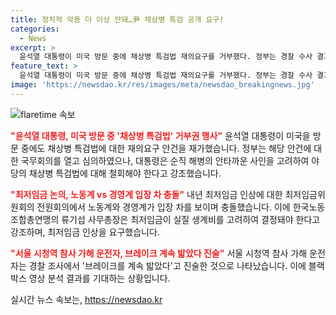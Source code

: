 ```yaml
---
title: 정치적 악용 더 이상 안돼…尹 채상병 특검 공개 요구!
categories:
  - News
excerpt: >
  윤석열 대통령이 미국 방문 중에 채상병 특검법 재의요구를 거부했다. 정부는 경찰 수사 결과를 발표하며 해당 법의 철회를 촉구했다. 또한, 최저임금위원회에서 노동계와 경영계가 최저임금 인상 문제로 충돌하고 있으며, 서울 시청역 참사 운전자가 급발진 주장을 고수해 조사가 계속되고 있다. 개인정보 보호를 위해 일부 내용을 삭제했습니다.
feature_text: >
  윤석열 대통령이 미국 방문 중에 채상병 특검법 재의요구를 거부했다. 정부는 경찰 수사 결과를 발표하며 해당 법의 철회를 촉구했다. 또한, 최저임금위원회에서 노동계와 경영계가 최저임금 인상 문제로 충돌하고 있으며, 서울 시청역 참사 운전자가 급발진 주장을 고수해 조사가 계속되고 있다. 개인정보 보호를 위해 일부 내용을 삭제했습니다.
image: 'https://newsdao.kr/res/images/meta/newsdao_breakingnews.jpg'
---
```


<p><img src="https://newsdao.kr/res/images/meta/newsdao_breakingnews.jpg" alt="flaretime 속보" /></p>

<p><b><span style="color: #ee2323;">"윤석열 대통령, 미국 방문 중 '채상병 특검법' 거부권 행사"</span></b>
윤석열 대통령이 미국을 방문 중에도 채상병 특검법에 대한 재의요구 안건을 재가했습니다. 정부는 해당 안건에 대한 국무회의를 열고 심의하였으나, 대통령은 순직 해병의 안타까운 사인을 고려하여 야당의 채상병 특검법에 대해 철회해야 한다고 강조했습니다.</p>

<p><b><span style="color: #ee2323;">"최저임금 논의, 노동계 vs 경영계 입장 차 충돌"</span></b>
내년 최저임금 인상에 대한 최저임금위원회의 전원회의에서 노동계와 경영계가 입장 차를 보이며 충돌했습니다. 이에 한국노동조합총연맹의 류기섭 사무총장은 최저임금이 실질 생계비를 고려하여 결정돼야 한다고 강조하며, 최저임금 인상을 요구했습니다.</p>

<p><b><span style="color: #ee2323;">"서울 시청역 참사 가해 운전자, 브레이크 계속 밟았다 진술"</span></b>
서울 시청역 참사 가해 운전자는 경찰 조사에서 '브레이크를 계속 밟았다'고 진술한 것으로 나타났습니다. 이에 블랙박스 영상 분석 결과를 기대하는 상황입니다.</p>
실시간 뉴스 속보는, <a href="https://newsdao.kr" rel="dofollow">https://newsdao.kr</a>


